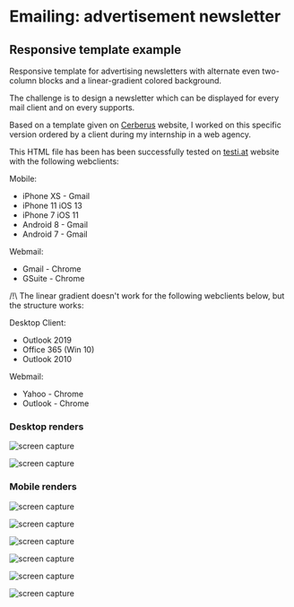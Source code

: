 # Emailing: advertisement newsletter

## Responsive template example
Responsive template for advertising newsletters with alternate even two-column blocks and a linear-gradient colored background.

The challenge is to design a newsletter which can be displayed for every mail client and on every supports. 

Based on a template given on [Cerberus](https://tedgoas.github.io/Cerberus/) website, I worked on this specific version ordered by a client during my internship in a web agency.

This HTML file has been has been successfully tested on [testi.at](https://testi.at/) website with the following webclients:

Mobile:
- iPhone XS - Gmail
- iPhone 11 iOS 13
- iPhone 7 iOS 11
- Android 8 - Gmail
- Android 7 - Gmail

Webmail:
- Gmail - Chrome
- GSuite - Chrome



/!\ The linear gradient doesn't work for the following webclients below, but the structure works:

Desktop Client:
- Outlook 2019
- Office 365 (Win 10)
- Outlook 2010

Webmail:
- Yahoo - Chrome
- Outlook - Chrome


### Desktop renders

![screen capture](https://github.com/0reldev/emailing-alternate-text-image-with-linear-gradient/blob/dev/screen-captures/desktop-1.png)

![screen capture](https://github.com/0reldev/emailing-alternate-text-image-with-linear-gradient/blob/dev/screen-captures/desktop-2.png)


### Mobile renders

![screen capture](https://github.com/0reldev/emailing-alternate-text-image-with-linear-gradient/blob/dev/screen-captures/mobile-1.png)

![screen capture](https://github.com/0reldev/emailing-alternate-text-image-with-linear-gradient/blob/dev/screen-captures/mobile-2.png)

![screen capture](https://github.com/0reldev/emailing-alternate-text-image-with-linear-gradient/blob/dev/screen-captures/mobile-3.png)

![screen capture](https://github.com/0reldev/emailing-alternate-text-image-with-linear-gradient/blob/dev/screen-captures/mobile-4.png)

![screen capture](https://github.com/0reldev/emailing-alternate-text-image-with-linear-gradient/blob/dev/screen-captures/mobile-5.png)

![screen capture](https://github.com/0reldev/emailing-alternate-text-image-with-linear-gradient/blob/dev/screen-captures/mobile-6.png)
